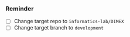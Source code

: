 
### Reminder
- [ ] Change target repo to `informatics-lab/DIMEX`
- [ ] Change target branch to `development`
